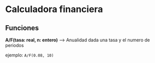 # Calculadora financiera

## Funciones


**A/F(tasa: real, n: entero)**  --> Anualidad dada una tasa y el numero de periodos


ejemplo: ```A/F(0.08, 10)```

